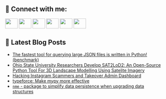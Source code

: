 ## 🔎 Connect with me:
[<img height="32" width="40" src="https://cdn.jsdelivr.net/npm/simple-icons@v5/icons/telegram.svg" />](https://t.me/bullbesh)
[<img height="32" width="40" src="https://cdn.jsdelivr.net/npm/simple-icons@v5/icons/vk.svg" />](https://vk.com/bullbesh)
[<img height="32" width="40" src="https://cdn.jsdelivr.net/npm/simple-icons@v5/icons/twitter.svg" />](https://twitter.com/bullbesh1)
[<img height="32" width="40" src="https://cdn.jsdelivr.net/npm/simple-icons@v5/icons/instagram.svg" />](https://www.instagram.com/bullbesh)
[<img height="32" width="40" src="https://cdn.jsdelivr.net/npm/simple-icons@v5/icons/reddit.svg" />](https://www.reddit.com/user/bullbesh)
[<img height="32" width="40" src="https://cdn.jsdelivr.net/npm/simple-icons@v5/icons/youtube.svg" />](https://www.youtube.com/channel/UCtfjRs6uzgq5mfm8S06WTcg)

## 📕 Latest Blog Posts
<!-- BLOG-POST-LIST:START -->
- [The fastest tool for querying large JSON files is written in Python! &lpar;benchmark&rpar;](https://www.reddit.com/r/Python/comments/u2v858/the_fastest_tool_for_querying_large_json_files_is/)
- [Ohio State University Researchers Develop SAT2LoD2: An Open-Source Python Tool For 3D Landscape Modelling Using Satelite Imagery](https://www.reddit.com/r/Python/comments/u2v7m9/ohio_state_university_researchers_develop/)
- [Hacking Instagram Scammers and Takeover Admin Dashboard](https://www.reddit.com/r/Python/comments/u2tf1v/hacking_instagram_scammers_and_takeover_admin/)
- [typeforce: Make mypy more effective](https://www.reddit.com/r/Python/comments/u2sbgj/typeforce_make_mypy_more_effective/)
- [`nme` - package to simplify data persistence when upgrading data structures](https://www.reddit.com/r/Python/comments/u2s3uy/nme_package_to_simplify_data_persistence_when/)
<!-- BLOG-POST-LIST:END -->
